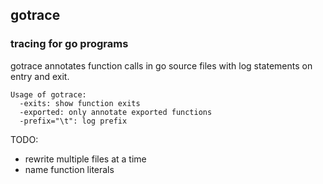 ## gotrace
### tracing for go programs

gotrace annotates function calls in go source files with log statements on entry and exit.

    Usage of gotrace:
      -exits: show function exits
      -exported: only annotate exported functions
      -prefix="\t": log prefix
	  


TODO:
- rewrite multiple files at a time
- name function literals
